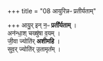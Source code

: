 +++
title = "08 आयुरिन्नᳶ प्रतीर्यताम्"

+++
आयु॒र् इन् न॒ᳶ **प्रती᳚र्यताम्** ।  
अन॑न्धा॒श् चख्षु॑षा व॒यम् ।  
जी॒वा ज्योति॑र् **अशीमहि** ।  
सुव॒र् ज्योति॑र् उ॒तामृत᳚म् ।  
